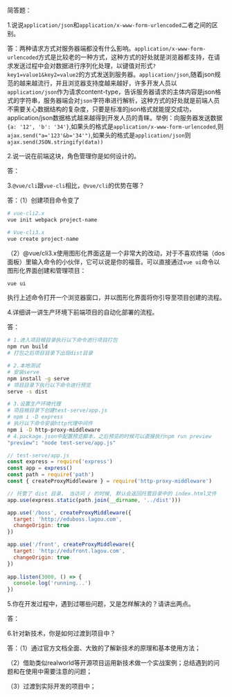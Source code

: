简答题：

1.说说`application/json`和`application/x-www-form-urlencoded`二者之间的区别。

答：两种请求方式对服务器端都没有什么影响。`application/x-www-form-urlencoded`方式是比较老的一种方式，这种方式的好处就是浏览器都支持，在请求发送过程中会对数据进行序列化处理，以键值对形式`?key1=value1&key2=value2`的方式发送到服务器。`application/json`,随着json规范的越来越流行，并且浏览器支持度越来越好，许多开发人员以`application/json`作为请求content-type，告诉服务器请求的主体内容是json格式的字符串，服务器端会对`json`字符串进行解析，这种方式的好处就是前端人员不需要关心数据结构的复杂度，只要是标准的json格式就能提交成功，application/json数据格式越来越得到开发人员的青睐。举例：向服务器发送数据`{a: '12', 'b': '34'}`,如果头的格式是`application/x-www-form-urlencoded`,则`ajax.send("a='123'&b='34'")`,如果头的格式是`application/json`则`ajax.send(JSON.stringify(data))`



2.说一说在前端这块，角色管理你是如何设计的。

答：



3.`@vue/cli`跟`vue-cli`相比，`@vue/cli`的优势在哪？

答：（1）创建项目命令变了

```bash
# vue-cli2.x
vue init webpack project-name

# Vue-cli3.x
vue create project-name
```

（2）@vue/cli3.x使用图形化界面这是一个非常大的改动，对于不喜欢终端（dos面板）里输入命令的小伙伴，它可以说是你的福音。可以直接通过`vue ui`命令以图形化界面创建和管理项目：

````bash
vue ui
````

执行上述命令打开一个浏览器窗口，并以图形化界面将你引导至项目创建的流程。



4.详细讲一讲生产环境下前端项目的自动化部署的流程。

答：

````bash
# 1.进入项目根目录执行以下命令进行项目打包
npm run build
# 打包之后项目目录下出现dist目录

# 2.本地测试
# 安装serve
npm install -g serve
# 项目目录下执行以下命令进行预览
serve -s dist

# 3.设置生产环境代理
# 项目根目录下创建test-serve/app.js
# npm i -D express
# 执行以下命令安装http代理中间件
npm i -D http-proxy-middleware
# 4.package.json中配置预览脚本，之后预览的时候可以直接执行npm run preview
"preview": "node test-serve/app.js"
````

```javascript
// test-serve/app.js
const express = require('express')
const app = express()
const path = require('path')
const { createProxyMiddleware } = require('http-proxy-middleware')

// 托管了 dist 目录， 当访问 / 的时候, 默认会返回托管目录中的 index.html文件
app.use(express.static(path.join(__dirname, '../dist')))

app.use('/boss', createProxyMiddleware({
  target: 'http://eduboss.lagou.com',
  changeOrigin: true
})

app.use('/front', createProxyMiddleware({
  target: 'http://edufront.lagou.com',
  changeOrigin: true
})
        
app.listen(3000, () => {
  console.log('running...')
})
```





5.你在开发过程中，遇到过哪些问题，又是怎样解决的？请讲出两点。

答：



6.针对新技术，你是如何过渡到项目中？

答：（1）通过官方文档全面、大致的了解新技术的原理和基本使用方法；

（2）借助类似realworld等开源项目运用新技术做一个实战案例；总结遇到的问题和在使用中需要注意的问题；

（3）过渡到实际开发的项目中；